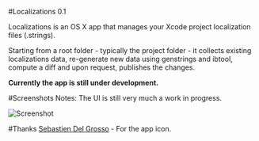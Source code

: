 #Localizations 0.1

Localizations is an OS X app that manages your Xcode project localization files (.strings).

Starting from a root folder - typically the project folder - it collects existing localizations data, re-generate new data using genstrings and ibtool, compute a diff and upon request, publishes the changes.

**Currently the app is still under development.**

#Screenshots
Notes: The UI is still very much a work in progress.

![Screenshot](https://github.com/athiercelin/Localizations/blob/master/Screenshots/localization-0.1-1.png?raw=true)

#Thanks
[Sebastien Del Grosso](http://sebastiendelgrosso.myportfolio.com) - For the app icon.